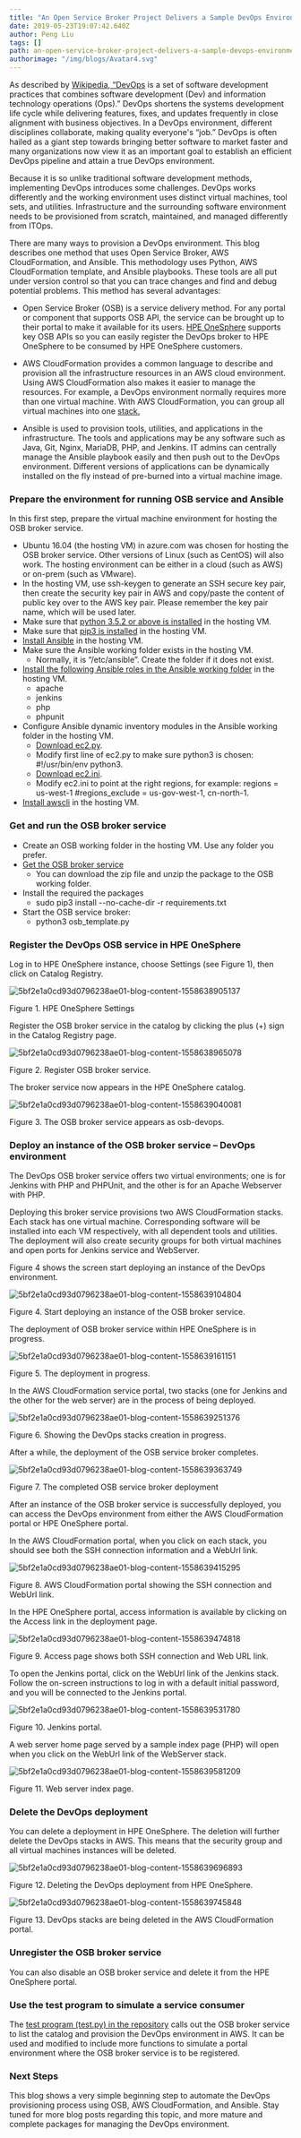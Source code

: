 ```yaml
---
title: "An Open Service Broker Project Delivers a Sample DevOps Environment to AWS"
date: 2019-05-23T19:07:42.640Z
author: Peng Liu 
tags: []
path: an-open-service-broker-project-delivers-a-sample-devops-environment-to-a
authorimage: "/img/blogs/Avatar4.svg"
---
```

As described by [Wikipedia, “DevOps](https://en.wikipedia.org/wiki/DevOps) is a set of software development practices that combines software development (Dev) and information technology operations (Ops).” DevOps shortens the systems development life cycle while delivering features, fixes, and updates frequently in close alignment with business objectives. In a DevOps environment, different disciplines collaborate, making quality everyone's “job.” DevOps is often hailed as a giant step towards bringing better software to market faster and many organizations now view it as an important goal to establish an efficient DevOps pipeline and attain a true DevOps environment.  

Because it is so unlike traditional software development methods, implementing DevOps introduces some challenges. DevOps works differently and the working environment uses distinct virtual machines, tool sets, and utilities. Infrastructure and the surrounding software environment needs to be provisioned from scratch, maintained, and managed differently from ITOps.

There are many ways to provision a DevOps environment. This blog describes one method that uses Open Service Broker, AWS CloudFormation, and Ansible. This methodology uses Python, AWS CloudFormation template, and Ansible playbooks. These tools are all put under version control so that you can trace changes and find and debug potential problems. This method has several advantages:

* Open Service Broker (OSB) is a service delivery method. For any portal or component that supports OSB API, the service can be brought up to their portal to make it available for its users. [HPE OneSphere](https://www.hpe.com/us/en/solutions/cloud/onesphere.html) supports key OSB APIs so you can easily register the DevOps broker to HPE OneSphere to be consumed by HPE OneSphere customers.

* AWS CloudFormation provides a common language to describe and provision all the infrastructure resources in an AWS cloud environment. Using AWS CloudFormation also makes it easier to manage the resources. For example, a DevOps environment normally requires more than one virtual machine. With AWS CloudFormation, you can group all virtual machines into one [stack.](https://docs.aws.amazon.com/AWSCloudFormation/latest/UserGuide/stacks.html)

* Ansible is used to provision tools, utilities, and applications in the infrastructure. The tools and applications may be any software such as Java, Git, Nginx, MariaDB, PHP, and Jenkins. IT admins can centrally manage the Ansible playbook easily and then push out to the DevOps environment. Different versions of applications can be dynamically installed on the fly instead of pre-burned into a virtual machine image.

### Prepare the environment for running OSB service and Ansible

In this first step, prepare the virtual machine environment for hosting the OSB broker service.

* Ubuntu 16.04 (the hosting VM) in azure.com was chosen for hosting the OSB broker service. Other versions of Linux (such as CentOS) will also work. The hosting environment can be either in a cloud (such as AWS) or on-prem (such as VMware).
* In the hosting VM, use ssh-keygen to generate an SSH secure key pair, then create the security key pair in AWS and copy/paste the content of public key over to the AWS key pair. Please remember the key pair name, which will be used later.
* Make sure that [python 3.5.2 or above is installed](http://ubuntuhandbook.org/index.php/2017/07/install-python-3-6-1-in-ubuntu-16-04-lts/) in the hosting VM. 
* Make sure that [pip3 is installed](https://linuxize.com/post/how-to-install-pip-on-ubuntu-18.04/) in the hosting VM.
* [Install Ansible](https://tecadmin.net/install-ansible-on-ubuntu-16-04-xenial/) in the hosting VM.
* Make sure the Ansible working folder exists in the hosting VM.
    * Normally, it is “/etc/ansible”. Create the folder if it does not exist.
* [Install the following Ansible roles in the Ansible working folder](https://docs.ansible.com/ansible/latest/reference_appendices/galaxy.html#installing-roles) in the hosting VM.
    * apache
    * jenkins
    * php
    * phpunit
* Configure Ansible dynamic inventory modules in the Ansible working folder in the hosting VM.  
    * [Download ec2.py](https://github.com/ansible/ansible/blob/devel/contrib/inventory/ec2.py).     
    * Modify first line of ec2.py to make sure python3 is chosen: #!/usr/bin/env python3.     
    * [Download ec2.ini](https://github.com/ansible/ansible/blob/devel/contrib/inventory/ec2.ini).   
    * Modify ec2.ini to point at the right regions, for example: regions = us-west-1
#regions_exclude = us-gov-west-1, cn-north-1.   
* [Install awscli](https://docs.aws.amazon.com/cli/latest/userguide/cli-chap-install.html) in the hosting VM.

### Get and run the OSB broker service

* Create an OSB working folder in the hosting VM. Use any folder you prefer.
* [Get the OSB broker service](https://github.hpe.com/peng-liu/osb-devops) 
    * You can download the zip file and unzip the package to the OSB working folder.
* Install the required the packages
    * sudo pip3 install --no-cache-dir -r requirements.txt
* Start the OSB service broker: 
    * python3 osb_template.py

### Register the DevOps OSB service in HPE OneSphere

Log in to HPE OneSphere instance, choose Settings (see Figure 1), then click on Catalog Registry.



![5bf2e1a0cd93d0796238ae01-blog-content-1558638905137](https://hpe-developer-portal.s3.amazonaws.com/uploads/media/2019/5/picture1-1558638905136.png)

Figure 1. HPE OneSphere Settings

Register the OSB broker service in the catalog by clicking the plus (+) sign in the Catalog Registry page.


![5bf2e1a0cd93d0796238ae01-blog-content-1558638965078](https://hpe-developer-portal.s3.amazonaws.com/uploads/media/2019/5/picture11-1558638965078.png)

Figure 2. Register OSB broker service.

The broker service now appears in the HPE OneSphere catalog.


![5bf2e1a0cd93d0796238ae01-blog-content-1558639040081](https://hpe-developer-portal.s3.amazonaws.com/uploads/media/2019/5/picture13-1558639040081.png)

Figure 3. The OSB broker service appears as osb-devops.

### Deploy an instance of the OSB broker service – DevOps environment

The DevOps OSB broker service offers two virtual environments; one is for Jenkins with PHP and PHPUnit, and the other is for an Apache Webserver with PHP.

Deploying this broker service provisions two AWS CloudFormation stacks. Each stack has one virtual machine. Corresponding software will be installed into each VM respectively, with all dependent tools and utilities. The deployment will also create security groups for both virtual machines and open ports for Jenkins service and WebServer.

Figure 4 shows the screen start deploying an instance of the DevOps environment. 


![5bf2e1a0cd93d0796238ae01-blog-content-1558639104804](https://hpe-developer-portal.s3.amazonaws.com/uploads/media/2019/5/picture14-1558639104803.png)

Figure 4. Start deploying an instance of the OSB broker service.

The deployment of OSB broker service within HPE OneSphere is in progress.


![5bf2e1a0cd93d0796238ae01-blog-content-1558639161151](https://hpe-developer-portal.s3.amazonaws.com/uploads/media/2019/5/picture15-1558639161150.png)

Figure 5. The deployment in progress.

In the AWS CloudFormation service portal, two stacks (one for Jenkins and the other for the web server) are in the process of being deployed.


![5bf2e1a0cd93d0796238ae01-blog-content-1558639251376](https://hpe-developer-portal.s3.amazonaws.com/uploads/media/2019/5/picture16-1558639251375.png)

Figure 6. Showing the DevOps stacks creation in progress.

After a while, the deployment of the OSB service broker completes.


![5bf2e1a0cd93d0796238ae01-blog-content-1558639363749](https://hpe-developer-portal.s3.amazonaws.com/uploads/media/2019/5/picture20-1558639363748.png)

Figure 7. The completed OSB service broker deployment

After an instance of the OSB broker service is successfully deployed, you can access the DevOps environment from either the AWS CloudFormation portal or HPE OneSphere portal.

In the AWS CloudFormation portal, when you click on each stack, you should see both the SSH connection information and a WebUrl link.


![5bf2e1a0cd93d0796238ae01-blog-content-1558639415295](https://hpe-developer-portal.s3.amazonaws.com/uploads/media/2019/5/picture111-1558639415294.png)

Figure 8. AWS CloudFormation portal showing the SSH connection and WebUrl link.

In the HPE OneSphere portal, access information is available by clicking on the Access link in the deployment page.


![5bf2e1a0cd93d0796238ae01-blog-content-1558639474818](https://hpe-developer-portal.s3.amazonaws.com/uploads/media/2019/5/picture671-1558639474817.png)

Figure 9. Access page shows both SSH connection and Web URL link.

To open the Jenkins portal, click on the WebUrl link of the Jenkins stack. Follow the on-screen instructions to log in with a default initial password, and you will be connected to the Jenkins portal.


![5bf2e1a0cd93d0796238ae01-blog-content-1558639531780](https://hpe-developer-portal.s3.amazonaws.com/uploads/media/2019/5/picture551-1558639531779.png)

Figure 10. Jenkins portal.

A web server home page served by a sample index page (PHP) will open when you click on the WebUrl link of the WebServer stack.


![5bf2e1a0cd93d0796238ae01-blog-content-1558639581209](https://hpe-developer-portal.s3.amazonaws.com/uploads/media/2019/5/picturel1-1558639581208.png)

Figure 11. Web server index page.

### Delete the DevOps deployment

You can delete a deployment in HPE OneSphere. The deletion will further delete the DevOps stacks in AWS. This means that the security group and all virtual machines instances will be deleted.


![5bf2e1a0cd93d0796238ae01-blog-content-1558639696893](https://hpe-developer-portal.s3.amazonaws.com/uploads/media/2019/5/pictures1-1558639696893.png)

Figure 12. Deleting the DevOps deployment from HPE OneSphere.

![5bf2e1a0cd93d0796238ae01-blog-content-1558639745848](https://hpe-developer-portal.s3.amazonaws.com/uploads/media/2019/5/picture001-1558639745847.png)

Figure 13. DevOps stacks are being deleted in the AWS CloudFormation portal.

### Unregister the OSB broker service

You can also disable an OSB broker service and delete it from the HPE OneSphere portal.

### Use the test program to simulate a service consumer

The [test program (test.py) in the repository](https://github.hpe.com/peng-liu/osb-devops) calls out the OSB broker service to list the catalog and provision the DevOps environment in AWS. It can be used and modified to include more functions to simulate a portal environment where the OSB broker service is to be registered.

### Next Steps

This blog shows a very simple beginning step to automate the DevOps provisioning process using OSB, AWS CloudFormation, and Ansible. Stay tuned for more blog posts regarding this topic, and more mature and complete packages for managing the DevOps environment. 
